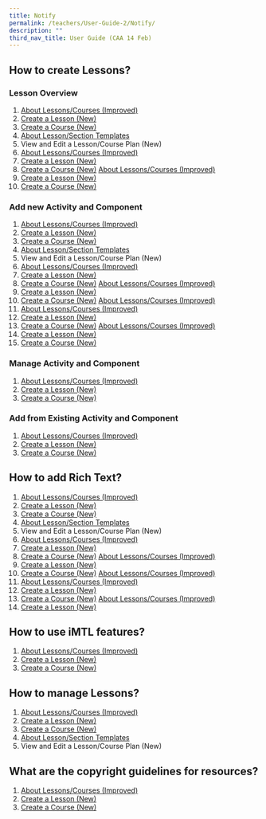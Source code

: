 ```yaml
---
title: Notify
permalink: /teachers/User-Guide-2/Notify/
description: ""
third_nav_title: User Guide (CAA 14 Feb)
---
```



## How to create Lessons?

### Lesson Overview

1. <a href="/user-guide/Teachers-UG/aboutlessons/" target="_blank">About Lessons/Courses (Improved)</a>
2. <a href="/user-guide/Teachers-UG/createlesson/" target="_blank">Create a Lesson (New)</a>
3. <a href="/user-guide/Teachers-UG/createcourse/" target="_blank">Create a Course (New)</a>
4. <a href="/user-guide/Teachers-UG/LessonTemplates/" target="_blank">About Lesson/Section Templates</a>
5. View and Edit a Lesson/Course Plan (New)
6. <a href="/user-guide/Teachers-UG/aboutlessons/" target="_blank">About Lessons/Courses (Improved)</a>
7. <a href="/user-guide/Teachers-UG/createlesson/" target="_blank">Create a Lesson (New)</a>
8. <a href="/user-guide/Teachers-UG/createcourse/" target="_blank">Create a Course (New)</a>
<a href="/user-guide/Teachers-UG/aboutlessons/" target="_blank">About Lessons/Courses (Improved)</a>
9. <a href="/user-guide/Teachers-UG/createlesson/" target="_blank">Create a Lesson (New)</a>
10. <a href="/user-guide/Teachers-UG/createcourse/" target="_blank">Create a Course (New)</a>

### Add new Activity and Component
1. <a href="/user-guide/Teachers-UG/aboutlessons/" target="_blank">About Lessons/Courses (Improved)</a>
2. <a href="/user-guide/Teachers-UG/createlesson/" target="_blank">Create a Lesson (New)</a>
3. <a href="/user-guide/Teachers-UG/createcourse/" target="_blank">Create a Course (New)</a>
4. <a href="/user-guide/Teachers-UG/LessonTemplates/" target="_blank">About Lesson/Section Templates</a>
5. View and Edit a Lesson/Course Plan (New)
6. <a href="/user-guide/Teachers-UG/aboutlessons/" target="_blank">About Lessons/Courses (Improved)</a>
7. <a href="/user-guide/Teachers-UG/createlesson/" target="_blank">Create a Lesson (New)</a>
8. <a href="/user-guide/Teachers-UG/createcourse/" target="_blank">Create a Course (New)</a>
<a href="/user-guide/Teachers-UG/aboutlessons/" target="_blank">About Lessons/Courses (Improved)</a>
9. <a href="/user-guide/Teachers-UG/createlesson/" target="_blank">Create a Lesson (New)</a>
10. <a href="/user-guide/Teachers-UG/createcourse/" target="_blank">Create a Course (New)</a>
<a href="/user-guide/Teachers-UG/aboutlessons/" target="_blank">About Lessons/Courses (Improved)</a>
6. <a href="/user-guide/Teachers-UG/aboutlessons/" target="_blank">About Lessons/Courses (Improved)</a>
7. <a href="/user-guide/Teachers-UG/createlesson/" target="_blank">Create a Lesson (New)</a>
8. <a href="/user-guide/Teachers-UG/createcourse/" target="_blank">Create a Course (New)</a>
<a href="/user-guide/Teachers-UG/aboutlessons/" target="_blank">About Lessons/Courses (Improved)</a>
9. <a href="/user-guide/Teachers-UG/createlesson/" target="_blank">Create a Lesson (New)</a>
10. <a href="/user-guide/Teachers-UG/createcourse/" target="_blank">Create a Course (New)</a>

### Manage Activity and Component
1. <a href="/user-guide/Teachers-UG/aboutlessons/" target="_blank">About Lessons/Courses (Improved)</a>
2. <a href="/user-guide/Teachers-UG/createlesson/" target="_blank">Create a Lesson (New)</a>
3. <a href="/user-guide/Teachers-UG/createcourse/" target="_blank">Create a Course (New)</a>


### Add from Existing Activity and Component

1. <a href="/user-guide/Teachers-UG/aboutlessons/" target="_blank">About Lessons/Courses (Improved)</a>
2. <a href="/user-guide/Teachers-UG/createlesson/" target="_blank">Create a Lesson (New)</a>
3. <a href="/user-guide/Teachers-UG/createcourse/" target="_blank">Create a Course (New)</a>

## How to add Rich Text?
1. <a href="/user-guide/Teachers-UG/aboutlessons/" target="_blank">About Lessons/Courses (Improved)</a>
2. <a href="/user-guide/Teachers-UG/createlesson/" target="_blank">Create a Lesson (New)</a>
3. <a href="/user-guide/Teachers-UG/createcourse/" target="_blank">Create a Course (New)</a>
4. <a href="/user-guide/Teachers-UG/LessonTemplates/" target="_blank">About Lesson/Section Templates</a>
5. View and Edit a Lesson/Course Plan (New)
6. <a href="/user-guide/Teachers-UG/aboutlessons/" target="_blank">About Lessons/Courses (Improved)</a>
7. <a href="/user-guide/Teachers-UG/createlesson/" target="_blank">Create a Lesson (New)</a>
8. <a href="/user-guide/Teachers-UG/createcourse/" target="_blank">Create a Course (New)</a>
<a href="/user-guide/Teachers-UG/aboutlessons/" target="_blank">About Lessons/Courses (Improved)</a>
9. <a href="/user-guide/Teachers-UG/createlesson/" target="_blank">Create a Lesson (New)</a>
10. <a href="/user-guide/Teachers-UG/createcourse/" target="_blank">Create a Course (New)</a>
<a href="/user-guide/Teachers-UG/aboutlessons/" target="_blank">About Lessons/Courses (Improved)</a>
6. <a href="/user-guide/Teachers-UG/aboutlessons/" target="_blank">About Lessons/Courses (Improved)</a>
7. <a href="/user-guide/Teachers-UG/createlesson/" target="_blank">Create a Lesson (New)</a>
8. <a href="/user-guide/Teachers-UG/createcourse/" target="_blank">Create a Course (New)</a>
<a href="/user-guide/Teachers-UG/aboutlessons/" target="_blank">About Lessons/Courses (Improved)</a>
9. <a href="/user-guide/Teachers-UG/createlesson/" target="_blank">Create a Lesson (New)</a>


## How to use iMTL features?
1. <a href="/user-guide/Teachers-UG/aboutlessons/" target="_blank">About Lessons/Courses (Improved)</a>
2. <a href="/user-guide/Teachers-UG/createlesson/" target="_blank">Create a Lesson (New)</a>
3. <a href="/user-guide/Teachers-UG/createcourse/" target="_blank">Create a Course (New)</a>


## How to manage Lessons?
1. <a href="/user-guide/Teachers-UG/aboutlessons/" target="_blank">About Lessons/Courses (Improved)</a>
2. <a href="/user-guide/Teachers-UG/createlesson/" target="_blank">Create a Lesson (New)</a>
3. <a href="/user-guide/Teachers-UG/createcourse/" target="_blank">Create a Course (New)</a>
4. <a href="/user-guide/Teachers-UG/LessonTemplates/" target="_blank">About Lesson/Section Templates</a>
5. View and Edit a Lesson/Course Plan (New)

## What are the copyright guidelines for resources?
1. <a href="/user-guide/Teachers-UG/aboutlessons/" target="_blank">About Lessons/Courses (Improved)</a>
2. <a href="/user-guide/Teachers-UG/createlesson/" target="_blank">Create a Lesson (New)</a>
3. <a href="/user-guide/Teachers-UG/createcourse/" target="_blank">Create a Course (New)</a>